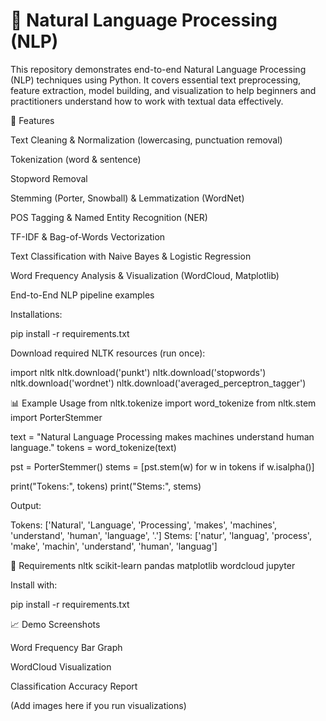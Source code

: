 

# 🧠 Natural Language Processing (NLP)

This repository demonstrates end-to-end Natural Language Processing (NLP) techniques using Python. It covers essential text preprocessing, feature extraction, model building, and visualization to help beginners and practitioners understand how to work with textual data effectively.

🚀 Features

Text Cleaning & Normalization (lowercasing, punctuation removal)

Tokenization (word & sentence)

Stopword Removal

Stemming (Porter, Snowball) & Lemmatization (WordNet)

POS Tagging & Named Entity Recognition (NER)

TF-IDF & Bag-of-Words Vectorization

Text Classification with Naive Bayes & Logistic Regression

Word Frequency Analysis & Visualization (WordCloud, Matplotlib)

End-to-End NLP pipeline examples

Installations:

pip install -r requirements.txt

Download required NLTK resources (run once):

import nltk
nltk.download('punkt')
nltk.download('stopwords')
nltk.download('wordnet')
nltk.download('averaged_perceptron_tagger')

📊 Example Usage
from nltk.tokenize import word_tokenize
from nltk.stem import PorterStemmer

text = "Natural Language Processing makes machines understand human language."
tokens = word_tokenize(text)

pst = PorterStemmer()
stems = [pst.stem(w) for w in tokens if w.isalpha()]

print("Tokens:", tokens)
print("Stems:", stems)


Output:

Tokens: ['Natural', 'Language', 'Processing', 'makes', 'machines', 'understand', 'human', 'language', '.']
Stems: ['natur', 'languag', 'process', 'make', 'machin', 'understand', 'human', 'languag']

📌 Requirements
nltk
scikit-learn
pandas
matplotlib
wordcloud
jupyter


Install with:

pip install -r requirements.txt

📈 Demo Screenshots

Word Frequency Bar Graph

WordCloud Visualization

Classification Accuracy Report

(Add images here if you run visualizations)
